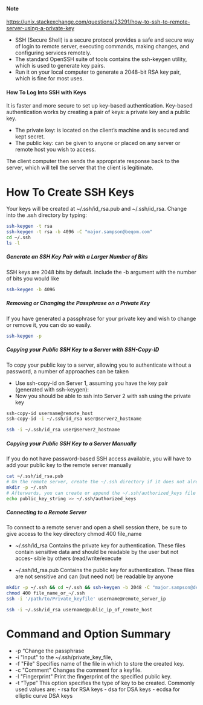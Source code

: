 #### Note
https://unix.stackexchange.com/questions/23291/how-to-ssh-to-remote-server-using-a-private-key

- SSH (Secure Shell) is a secure protocol provides a safe and secure way of login to remote server, executing commands, making changes, and configuring services remotely.
- The standard OpenSSH suite of tools contains the ssh-keygen utility, which is used to generate key pairs.
- Run it on your local computer to generate a 2048-bit RSA key pair, which is fine for most uses.

#### How To Log Into SSH with Keys

It is faster and more secure to set up key-based authentication. Key-based authentication works by creating a pair of keys: a private key and a public key.
- The private key: is located on the client’s machine and is secured and kept secret.
- The public key: can be given to anyone or placed on any server or remote host you wish to access.

The client computer then sends the appropriate response back to the server, which will tell the server that the client is legitimate.

# How To Create SSH Keys
Your keys will be created at ~/.ssh/id_rsa.pub and ~/.ssh/id_rsa.
Change into the .ssh directory by typing:
``````sh
ssh-keygen -t rsa
ssh-keygen -t rsa -b 4096 -C "major.sampson@beqom.com"
cd ~/.ssh
ls -l

``````
##### Generate an SSH Key Pair with a Larger Number of Bits
SSH keys are 2048 bits by default.  include the -b argument with the number of bits you would like
``````sh
ssh-keygen -b 4096

``````
##### Removing or Changing the Passphrase on a Private Key
If you have generated a passphrase for your private key and wish to change or remove it, you can do so easily.
``````sh
ssh-keygen -p

``````

##### Copying your Public SSH Key to a Server with SSH-Copy-ID
To copy your public key to a server, allowing you to authenticate without a password, a number of approaches can be taken
- Use ssh-copy-id on Server 1, assuming you have the key pair (generated with ssh-keygen):
- Now you should be able to ssh into Server 2 with ssh using the private key

``````sh
ssh-copy-id username@remote_host
ssh-copy-id -i ~/.ssh/id_rsa user@server2_hostname

ssh -i ~/.ssh/id_rsa user@server2_hostname

``````
##### Copying your Public SSH Key to a Server Manually
If you do not have password-based SSH access available, you will have to add your public key to the remote server manually

``````sh
cat ~/.ssh/id_rsa.pub
# On the remote server, create the ~/.ssh directory if it does not already exist:
mkdir -p ~/.ssh
# Afterwards, you can create or append the ~/.ssh/authorized_keys file by typing
echo public_key_string >> ~/.ssh/authorized_keys

``````

##### Connecting to a Remote Server
To connect to a remote server and open a shell session there, be sure to give access to the key directory
chmod 400 file_name
 - ~/.ssh/id_rsa
     Contains the private key for authentication.  These files contain
     sensitive data and should be readable by the user but not acces-
     sible by others (read/write/execute

- ~/.ssh/id_rsa.pub
     Contains the public key for authentication.  These files are not
     sensitive and can (but need not) be readable by anyone
``````sh
mkdir -p ~/.ssh && cd ~/.ssh && ssh-keygen -b 2048 -C "major.sampson@devopsmyway.com"
chmod 400 file_name_or_~/.ssh
ssh -i '/path/to/Private_keyfile' username@remote_server_ip

ssh -i ~/.ssh/id_rsa username@public_ip_of_remote_host

``````
# Command and Option Summary
- -p “Change the passphrase
- -i "Input" to the ~/.ssh/private_key_file, 
- -f "File" Specifies name of the file in which to store the created key.
- -c "Comment" Changes the comment for a keyfile.
- -l "Fingerprint" Print the fingerprint of the specified public key.
- -t “Type” This option specifies the type of key to be created. Commonly used values are: - rsa for RSA keys - dsa for DSA keys - ecdsa for elliptic curve DSA keys


